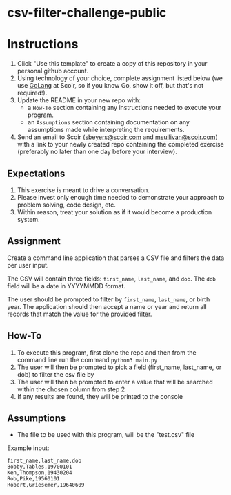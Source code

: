 # csv-filter-challenge-public
# Instructions
1. Click "Use this template" to create a copy of this repository in your personal github account.  
1. Using technology of your choice, complete assignment listed below (we use [GoLang](https://go.dev/) at Scoir, so if you know Go, show it off, but that's not required!).
1. Update the README in your new repo with:
    * a `How-To` section containing any instructions needed to execute your program.
    * an `Assumptions` section containing documentation on any assumptions made while interpreting the requirements.
1. Send an email to Scoir (sbeyers@scoir.com and msullivan@scoir.com) with a link to your newly created repo containing the completed exercise (preferably no later than one day before your interview).

## Expectations
1. This exercise is meant to drive a conversation. 
1. Please invest only enough time needed to demonstrate your approach to problem solving, code design, etc.
1. Within reason, treat your solution as if it would become a production system.

## Assignment
Create a command line application that parses a CSV file and filters the data per user input.

The CSV will contain three fields: `first_name`, `last_name`, and `dob`. The `dob` field will be a date in YYYYMMDD format.

The user should be prompted to filter by `first_name`, `last_name`, or birth year. The application should then accept a name or year and return all records that match the value for the provided filter. 

## How-To
   1. To execute this program, first clone the repo and then from the command line run the command `python3 main.py`
   2. The user will then be prompted to pick a field (first_name, last_name, or dob) to filter the csv file by
   3. The user will then be prompted to enter a value that will be searched within the chosen column from step 2
   4. If any results are found, they will be printed to the console

## Assumptions
   - The file to be used with this program, will be the "test.csv" file

Example input:
```
first_name,last_name,dob
Bobby,Tables,19700101
Ken,Thompson,19430204
Rob,Pike,19560101
Robert,Griesemer,19640609
```
